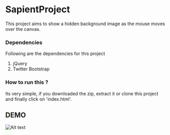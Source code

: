 # SapientProject

This project aims to show a hidden background image as the mouse moves over the canvas. 

### Dependencies
Following are the dependencies for this project
1. jQuery
2. Twitter Bootstrap

### How to run this ?
Its very simple, if you downloaded the zip, extract it or clone this project and finally click on 'index.html'.

## DEMO
![Alt text](/project.gif "Optional Title")

